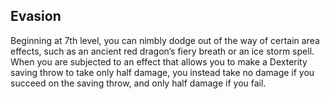## Evasion
Beginning at 7th level, you can nimbly dodge out of the way of certain area effects, such as an ancient red dragon’s fiery breath or an ice storm spell. When you are subjected to an effect that allows you to make a Dexterity saving throw to take only half damage, you instead take no damage if you succeed on the saving throw, and only half damage if you fail.
